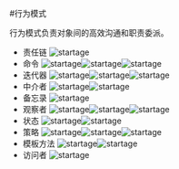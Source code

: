 #行为模式

行为模式负责对象间的高效沟通和职责委派。


* 责任链   ![startage](/Users/wangzichao/Desktop/JavaProject/DesignModel/imgs/collect_1.png)
* 命令  ![startage](/Users/wangzichao/Desktop/JavaProject/DesignModel/imgs/collect_1.png)![startage](/Users/wangzichao/Desktop/JavaProject/DesignModel/imgs/collect_1.png)![startage](/Users/wangzichao/Desktop/JavaProject/DesignModel/imgs/collect_1.png)
* 迭代器  ![startage](/Users/wangzichao/Desktop/JavaProject/DesignModel/imgs/collect_1.png)![startage](/Users/wangzichao/Desktop/JavaProject/DesignModel/imgs/collect_1.png)![startage](/Users/wangzichao/Desktop/JavaProject/DesignModel/imgs/collect_1.png)
* 中介者  ![startage](/Users/wangzichao/Desktop/JavaProject/DesignModel/imgs/collect_1.png)![startage](/Users/wangzichao/Desktop/JavaProject/DesignModel/imgs/collect_1.png)
* 备忘录  ![startage](/Users/wangzichao/Desktop/JavaProject/DesignModel/imgs/collect_1.png)
* 观察者  ![startage](/Users/wangzichao/Desktop/JavaProject/DesignModel/imgs/collect_1.png)![startage](/Users/wangzichao/Desktop/JavaProject/DesignModel/imgs/collect_1.png)![startage](/Users/wangzichao/Desktop/JavaProject/DesignModel/imgs/collect_1.png)
* 状态  ![startage](/Users/wangzichao/Desktop/JavaProject/DesignModel/imgs/collect_1.png)![startage](/Users/wangzichao/Desktop/JavaProject/DesignModel/imgs/collect_1.png)
* 策略 ![startage](/Users/wangzichao/Desktop/JavaProject/DesignModel/imgs/collect_1.png)![startage](/Users/wangzichao/Desktop/JavaProject/DesignModel/imgs/collect_1.png)![startage](/Users/wangzichao/Desktop/JavaProject/DesignModel/imgs/collect_1.png)
* 模板方法  ![startage](/Users/wangzichao/Desktop/JavaProject/DesignModel/imgs/collect_1.png)![startage](/Users/wangzichao/Desktop/JavaProject/DesignModel/imgs/collect_1.png)
* 访问者 ![startage](/Users/wangzichao/Desktop/JavaProject/DesignModel/imgs/collect_1.png)
